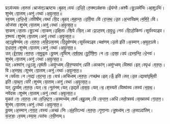 

  
प्रऽय॑ज्यवः।म॒रुतः॑।भ्राज॑त्ऽऋष्टयः।बृ॒हत्।वयः॑।द॒धि॒रे॒।रु॒क्मऽव॑क्षसः।ईय॑न्ते।अश्वैः॑।सु॒ऽयमे॑भिः।आ॒शुऽभिः॑।शुभ॑म्।या॒ताम्।अनु॑।रथाः॑।अ॒वृ॒त्स॒त॒॥  
स्व॒यम्।द॒धि॒ध्वे॒।तवि॑षीम्।यथा॑।वि॒द।बृ॒हत्।म॒हा॒न्तः॒।उ॒र्वि॒या।वि।रा॒ज॒थ॒।उ॒त।अ॒न्तरि॑क्षम्।म॒मि॒रे॒।वि।ओज॑सा।शुभ॑म्।या॒ताम्।अनु॑।रथाः॑।अ॒वृ॒त्स॒त॒॥  
सा॒कम्।जा॒ताः।सु॒ऽभ्वः॑।सा॒कम्।उ॒क्षि॒ताः।श्रि॒ये।चि॒त्।आ।प्र॒ऽत॒रम्।व॒वृ॒धुः॒।नरः॑।वि॒ऽरो॒किणः॑।सूर्य॑स्यऽइव।र॒श्मयः॑।शुभ॑म्।या॒ताम्।अनु॑।रथाः॑।अ॒वृ॒त्स॒त॒॥  
आ॒ऽभू॒षेण्य॑म्।वः॒।म॒रु॒तः॒।म॒हि॒ऽत्व॒नम्।दि॒दृ॒क्षेण्य॑म्।सूर्य॑स्यऽइव।चक्ष॑णम्।उ॒तो इति॑।अ॒स्मान्।अ॒मृ॒त॒ऽत्वे।द॒धा॒त॒न॒।शुभ॑म्।या॒ताम्।अनु॑।रथाः॑।अ॒वृ॒त्स॒त॒॥  
उत्।ई॒र॒य॒थ॒।म॒रु॒तः॒।स॒मु॒द्र॒तः।यू॒यम्।वृ॒ष्टिम्।व॒र्ष॒य॒थ॒।पु॒री॒षि॒णः॒।न।वः॒।द॒स्रा॒।उप॑।द॒स्य॒न्ति॒।धे॒नवः॑।शुभ॑म्।या॒ताम्।अनु॑।रथाः॑।अ॒वृ॒त्स॒त॒॥  
यत्।अश्वा॑न्।धूः॒ऽसु।पृष॑तीः।अयु॑ग्ध्वम्।हि॒र॒ण्यया॑न्।प्रति॑।अत्का॑न्।अमु॑ग्ध्वम्।विश्वाः॑।इत्।स्पृधः॑।म॒रु॒तः॒।वि।अ॒स्य॒थ॒।शुभ॑म्।या॒ताम्।अनु॑।रथाः॑।अ॒वृ॒त्स॒त॒॥  
न।पर्व॑ताः।न।न॒द्यः॑।व॒र॒न्त॒।वः॒।यत्र॑।अचि॑ध्वम्।म॒रु॒तः॒।गच्छ॑थ।इत्।ऊँ॒ इति॑।तत्।उ॒त।द्यावा॑पृथि॒वी इति॑।या॒थ॒न॒।परि॑।शुभ॑म्।या॒ताम्।अनु॑।रथाः॑।अ॒वृ॒त्स॒त॒॥  
यत्।पू॒र्व्यम्।म॒रु॒तः॒।यत्।च॒।नूत॑नम्।यत्।उ॒द्यते॑।व॒स॒वः॒।यत्।च॒।श॒स्यते॑।विश्व॑स्य।तस्य॑।भ॒व॒थ॒।नवे॑दसः।शुभ॑म्।या॒ताम्।अनु॑।रथाः॑।अ॒वृ॒त्स॒त॒॥  
मृ॒ळत॑।नः॒।म॒रु॒तः॒।मा।व॒धि॒ष्ट॒न॒।अ॒स्मभ्य॑म्।शर्म॑।ब॒हु॒लम्।वि।य॒न्त॒न॒।अधि॑।स्तो॒त्रस्य॑।स॒ख्यस्य॑।गा॒त॒न॒।शुभ॑म्।या॒ताम्।अनु॑।रथाः॑।अ॒वृ॒त्स॒त॒॥  
यू॒यम्।अ॒स्मान्।न॒य॒त॒।वस्यः॑।अच्छ॑।निः।अं॒ह॒तिऽभ्यः॑।म॒रु॒तः॒।गृ॒णा॒नाः।जु॒षध्व॑म्।नः॒।ह॒व्यऽदा॑तिम्।य॒ज॒त्राः॒।व॒यम्।स्या॒म॒।पत॑यः।र॒यी॒णाम्॥  
